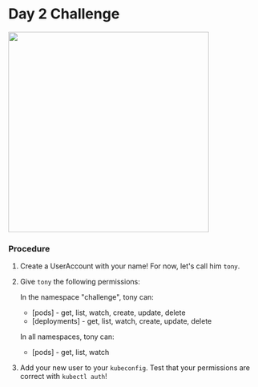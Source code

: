 # Day 2 Challenge

<img src="https://www.meme-arsenal.com/memes/c62e21f60e1e8d5aa4d78210659a68e8.jpg" width="400"/>

### Procedure

1. Create a UserAccount with your name! For now, let's call him `tony`.

0. Give `tony` the following permissions:

    In the namespace "challenge", tony can:

    - [pods] - get, list, watch, create, update, delete
    - [deployments] - get, list, watch, create, update, delete

    In all namespaces, tony can:

    - [pods] - get, list, watch

0. Add your new user to your `kubeconfig`. Test that your permissions are correct with `kubectl auth`!
